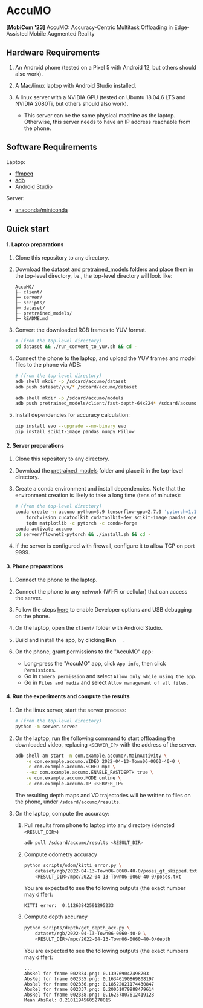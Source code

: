 # AccuMO

**[MobiCom '23]** AccuMO: Accuracy-Centric Multitask Offloading in Edge-Assisted Mobile Augmented Reality

## Hardware Requirements

1. An Android phone (tested on a Pixel 5 with Android 12, but others should also work).

2. A Mac/linux laptop with Android Studio installed.

3. A linux server with a NVIDIA GPU (tested on Ubuntu 18.04.6 LTS and NVIDIA 2080Ti, but others should also work).

   * This server can be the same physical machine as the laptop. Otherwise, this server needs to have an IP address reachable from the phone.

## Software Requirements

Laptop:
  * [ffmpeg](https://ffmpeg.org/download.html)
  * [adb](https://developer.android.com/tools/adb)
  * [Android Studio](https://developer.android.com/studio)

Server:
  * [anaconda/miniconda](https://docs.conda.io/projects/continuumio-conda/en/latest/user-guide/install/macos.html)

## Quick start

#### 1. Laptop preparations

1. Clone this repository to any directory.

2. Download the [dataset](https://purdue0-my.sharepoint.com/:f:/g/personal/kong102_purdue_edu/Eq4yAepzaPZPsLJziTJ9PHQBqZ1sF62yp71Ay78Ob0VHjg) and [pretrained_models](https://purdue0-my.sharepoint.com/:f:/g/personal/kong102_purdue_edu/EvA6FUl0HE1LvTMHQ5NR5rQBvlVYBMQXSCmY44pi5cXVQg?e=MpAhJD) folders and place them in the top-level directory, i.e., the top-level directory will look like:

    ```
    AccuMO/
    ├─ client/
    ├─ server/
    ├─ scripts/
    ├─ dataset/
    ├─ pretrained_models/
    ├─ README.md
    ```

3. Convert the downloaded RGB frames to YUV format.

    ```bash
    # (from the top-level directory)
    cd dataset && ./run_convert_to_yuv.sh && cd -
    ```

4. Connect the phone to the laptop, and upload the YUV frames and model files to the phone via ADB:

    ```bash
    # (from the top-level directory)
    adb shell mkdir -p /sdcard/accumo/dataset
    adb push dataset/yuv/* /sdcard/accumo/dataset
    
    adb shell mkdir -p /sdcard/accumo/models
    adb push pretrained_models/client/fast-depth-64x224* /sdcard/accumo/models
    ```

5. Install dependencies for accuracy calculation:

   ```bash
   pip install evo --upgrade --no-binary evo
   pip install scikit-image pandas numpy Pillow
   ```

#### 2. Server preparations

1. Clone this repository to any directory.

2. Download the [pretrained_models](https://purdue0-my.sharepoint.com/:f:/g/personal/kong102_purdue_edu/EvA6FUl0HE1LvTMHQ5NR5rQBvlVYBMQXSCmY44pi5cXVQg?e=MpAhJD) folder and place it in the top-level directory.

3. Create a conda environment and install dependencies. Note that the environment creation
is likely to take a long time (tens of minutes):

    ```bash
    # (from the top-level directory)
    conda create -n accumo python=3.9 tensorflow-gpu=2.7.0 'pytorch=1.11.0=*cuda*' \
        torchvision cudatoolkit cudatoolkit-dev scikit-image pandas opencv av \
        tqdm matplotlib -c pytorch -c conda-forge
    conda activate accumo
    cd server/flownet2-pytorch && ./install.sh && cd -
    ```

4. If the server is configured with firewall, configure it to allow TCP on port 9999.

#### 3. Phone preparations

1. Connect the phone to the laptop.

2. Connect the phone to any network (Wi-Fi or cellular) that can access the server.

3. Follow the steps [here](https://developer.android.com/studio/debug/dev-options#enable) to enable Developer options and USB debugging on the phone.

4. On the laptop, open the `client/` folder with Android Studio.

5. Build and install the app, by clicking **Run** <img src="https://developer.android.com/static/studio/images/buttons/toolbar-run.png" width="15">.

6. On the phone, grant permissions to the "AccuMO" app:
    * Long-press the "AccuMO" app, click `App info`, then click `Permissions`.
    * Go in `Camera permission` and select `Allow only while using the app`.
    * Go in `Files and media` and select `Allow management of all files`.


#### 4. Run the experiments and compute the results

1. On the linux server, start the server process:

    ```bash
    # (from the top-level directory)
    python -m server.server
    ```

2. On the laptop, run the following command to start offloading the downloaded video, replacing
`<SERVER_IP>` with the address of the server.

    ```bash
    adb shell am start -n com.example.accumo/.MainActivity \
        -e com.example.accumo.VIDEO 2022-04-13-Town06-0060-40-0 \
        -e com.example.accumo.SCHED mpc \
        --ez com.example.accumo.ENABLE_FASTDEPTH true \
        -e com.example.accumo.MODE online \
        -e com.example.accumo.IP <SERVER_IP>
    ```

    The resulting depth maps and VO trajectories will be written to files on the phone, under
    `/sdcard/accumo/results`.

3.  On the laptop, compute the accuracy:

    1. Pull results from phone to laptop into any directory (denoted `<RESULT_DIR>`)

        ```bash
        adb pull /sdcard/accumo/results <RESULT_DIR>
        ```

    2. Compute odometry accuracy
        ```bash
        python scripts/odom/kitti_error.py \
            dataset/rgb/2022-04-13-Town06-0060-40-0/poses_gt_skipped.txt \
            <RESULT_DIR>/mpc/2022-04-13-Town06-0060-40-0/poses.txt
        ```

        You are expected to see the following outputs (the exact number may differ):

        ```
        KITTI error:  0.11263842591295233
        ```

    3. Compute depth accuracy
        ```bash
        python scripts/depth/get_depth_acc.py \
            dataset/rgb/2022-04-13-Town06-0060-40-0 \
            <RESULT_DIR>/mpc/2022-04-13-Town06-0060-40-0/depth
        ```

        You are expected to see the following outputs (the exact numbers may differ):

        ```
        ...
        AbsRel for frame 002334.png: 0.139769047498703
        AbsRel for frame 002335.png: 0.16346190869808197
        AbsRel for frame 002336.png: 0.18522021174430847
        AbsRel for frame 002337.png: 0.20051079988479614
        AbsRel for frame 002338.png: 0.16257807612419128
        Mean AbsRel: 0.21011945605278015
        ```
